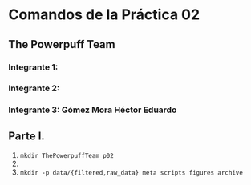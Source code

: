 # Comandos de la Práctica 02
## The Powerpuff Team
### Integrante 1:
### Integrante 2:
### Integrante 3: Gómez Mora Héctor Eduardo

## Parte I.
01. `mkdir ThePowerpuffTeam_p02` 
02. 
03. `mkdir -p data/{filtered,raw_data} meta scripts figures archive`
